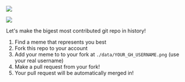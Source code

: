 ![](https://img.shields.io/twitter/follow/ByzantineTeens.svg?label=Follow&style=social)

![](https://img.shields.io/github/contributors/readevalprint/distributedmemesforbyzantineteens.com.svg?style=social)

Let's make the bigest most contributed git repo in history!

 1. Find a meme that represents you best
 2. Fork this repo to your account
 3. Add your meme to to your fork at `./data/YOUR_GH_USERNAME.png` (use your real username)
 4. Make a pull request from your fork!
 5. Your pull request will be automatically merged in!

